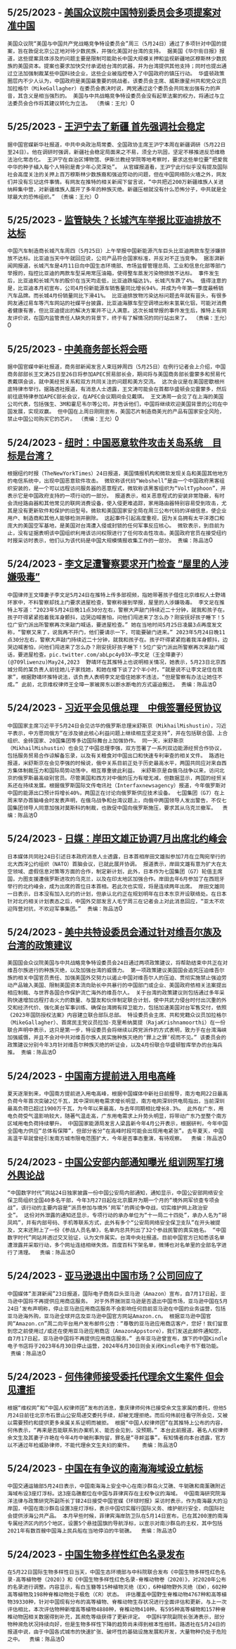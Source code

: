 
  ## 5/25/2023 - [美国众议院中国特别委员会多项提案对准中国](https://www.rfa.org/mandarin/Xinwen/4-05252023113647.html)
 ```美国众议院“美国与中国共产党战略竞争特设委员会”周三（5月24日）通过了多项针对中国的提案，旨在敦促北京公正地对待少数民族，并强化美国对台湾的支持。 据美国《华尔街日报》报道，这些提案具体涉及的问题主要是限制可能助长中国大规模关押和监视新疆地区穆斯林少数民族的美国资本。提案也要求加快交付承诺给台湾的武器，并为台湾提供其他支持；同时也提出通过立法加强制裁某些中国科技企业，这些企业被指控卷入了中国政府的镇压行动。 华盛顿政策圈层内不少人认为，中国政府是美国最重要的挑战者。该委员会主席、威斯康星州共和党众议员加拉格尔（MikeGallagher）在委员会表决时说，两党通过这个委员会共同发出强有力的声音，其含义是相当强烈的。 美国与中共战略竞争特设委员会没有起草法案的权力，将通过与立法委员会合作将其建议转化为立法。 （责编：王允）```0
  ## 5/25/2023 - [王沪宁去了新疆 首先强调社会稳定](https://www.rfa.org/mandarin/Xinwen/3-05252023113150.html)
 ```据中国官媒新华社报道，中共中央政治局常委、全国政协主席王沪宁本周在新疆调研（5月22日至24日）。他在调研时强调，新疆社会稳定局面来之不易，须全力巩固，坚定不移推进反恐维稳法治化常态化。 王沪宁在自治区博物馆、伊斯兰教经学院等地考察时，要求这些单位要“把爱我中华的种子植入每个人特别是青少年心灵深处”。 从官媒报道看，王沪宁此行似乎没有提及国际社会高度关注的关押上百万穆斯林少数族裔和强迫劳动的问题，但在中国网络防火墙之外，网友们并没有忘记这件事情。有网友在推特的相关新闻下留言说，“中共把近200万新疆维族人关进纳粹集中营，对新疆维族人展开了多年的种族灭绝。新疆压根就没有什么恐怖分子，中共就是全球最大的恐怖组织。” （责编：王允）```0
  ## 5/25/2023 - [监管缺失？长城汽车举报比亚迪排放不达标](https://www.rfa.org/mandarin/Xinwen/2-05252023112449.html)
 ```中国汽车制造商长城汽车周四（5月25日）上午举报中国新能源汽车巨头比亚迪两款车型涉嫌排放不达标。比亚迪当天中午就回应说，公司产品符合国家标准，并反对不正当竞争。 据澎湃新闻网报道，长城汽车是4月11日向中国生态环境部、市场监督管理总局、工业和信息化部等部门举报的，指控比亚迪的两款车型采用常压油箱，使得整车蒸发污染物排放不达标。 事件发生后，比亚迪和长城汽车的股价在当天均走低，比亚迪跌幅达1%，长城汽车跌了4%。 值得注意的是，比亚迪本月初宣布，公司4月份新能源车销售量同比增长94%，并成为今年第一季度最畅销汽车品牌。而长城4月份销量同比下滑41%。 比亚迪排放物污染达标问题去年就有苗头，有很多网友通过易车等汽车网站的社媒平台披露，比亚迪海豚车型空调喷出粉末氢氧化铝，可能对消费者健康有害，但比亚迪提出的解决方案并不让人满意。这次长城举报的事件发生后，推特上有网友评价说，在国内监管责任人缺失的背景下，终于有了解情况的同行站出来了。 （责编：王允）```0
  ## 5/25/2023 - [中美商务部长将会晤](https://www.rfa.org/mandarin/Xinwen/1-05252023111931.html)
 ```据中国官媒中新社报道，商务部新闻发言人束珏婷周四（5月25日）在例行记者会上介绍，中国商务部部长王文涛25日至26日将参加APEC贸易部长会，期间将与美国商务部长雷蒙多和贸易代表戴琪会谈，就中美经贸关系和双方共同关注的问题和美方交流。 这次会议是在美国密歇根州底特律市举行。据路透社报道，有消息人士透露，王文涛可能会在首都华盛顿会见雷蒙多，然后前往底特律参加APEC部长会议，在APEC会议期间会见戴琪。 王文涛周一会见了在上海的美国公司代表，包括强生、3M和霍尼韦尔等公司，并告诉他们，中国将继续欢迎美国背景的公司在中国发展，实现双赢。 但中国在上周日刚刚宣布，美国芯片制造商美光的产品有国家安全风险，禁止中国公司购买它的芯片。 （责编：王允）```0
  ## 5/24/2023 - [纽时：中国恶意软件攻击关岛系统　目标是台湾？](https://www.rfa.org/mandarin/Xinwen/12-05242023164227.html)
 ```根据纽约时报（TheNewYorkTimes）24日报道，美国情报机构和微软发现关岛和美国其他地方的电信系统中，出现中国恶意软件攻击。 微软称该代码“Webshell”是由一个中国政府黑客组织安装的，是一个可以远程访问服务器的恶意程式，微软称该黑客组织为“VoltTyphoon”，并表示它是中国政府支持的一项行动的一部分。 报道表示，相关恶意程式的安装非常隐蔽，有时会流经路由器和其他常见的联网消费设备，使入侵更难追踪，家用路由器特别容易受到攻击，尤其是没有更新软件和保护的旧型号。微软和美国国家安全局在周三公布代码的详细信息，使企业用户、制造商和其他人能够检测并删除。 这起事件引起高度重视，因为关岛拥有太平洋港口和庞大的美国空军基地，是美国对台湾遭入侵或封锁的任何军事反应核心。 微软表示，到目前为止，没有证据表明该中国组织利用该访问权限进行了任何攻击性攻击。美国政府官员在接受纽约时报采访时表示，他们认为该代码是中国大规模情报收集工作的一部分。 责编：陈品洁```0
  ## 5/24/2023 - [李文足遭警察要求开门检查 “屋里的人涉嫌吸毒”](https://www.rfa.org/mandarin/Xinwen/11-05242023163043.html)
 ```中国律师王文璋妻子李文足5月24日在推特上传多部视频，指她带著孩子借住北京维权人士野靖环家中，不料警察却找上门要求进屋检查，警察称接到举报，屋里的人涉嫌吸毒。 李文足在推特上写道：“2023年5月24日晚11点30分左右，警察大声敲门持续近二十分钟，就我和孩子在。孩子吓得紧紧抱着我浑身颤抖，边哭边喊害怕，问他们闯进来了怎么办？刚安抚好孩子睡下！5位广安门派出所警察再次来敲门喊话，要进屋检查。” 她在当地时间5月25日凌晨3点再度发文称，“警察又来了，说我再不开门，他们要请示一下，可能要破门进来。” 2023年5月24日晚11点30分左右，警察大声敲门持续近二十分钟，就我和孩子在。孩子吓得紧紧抱着我浑身颤抖，边哭边喊害怕，问他们闯进来了怎么办？刚安抚好孩子睡下！5位广安门派出所警察再次来敲门喊话，要进屋检查。pic.twitter.com/abLpc4y03X—李文足（王全璋妻子）(@709liwenzu)May24,2023  野靖环在其推特上也说明相关情况，她表示，5月23日北京西城分局的某负责人前往她儿子家找她，和她在楼下谈了2个半小时，“就是说不让李文足住在我家”，根据野靖环推特说法，该负责人表明李文足借住她家不违法，“但是警察有办法让她住不成。” 此前，北京维权律师王全璋一家被房东以断水断电的方式逼迫搬迁。 责编：陈品洁```0
  ## 5/24/2023 - [习近平会见俄总理　中俄签署经贸协议](https://www.rfa.org/mandarin/Xinwen/10-05242023162138.html)
 ```中国国家主席习近平于5月24日会见访华的俄罗斯总理米舒斯京（MikhailMishustin），习近平表示，中方愿同俄方“在涉及彼此核心利益问题上继续相互坚定支持”，并在包括联合国、上合组织、金砖国家、20国集团等多边国际舞台上加强协作。 同一天，米舒斯京（MikhailMishustin）也会见了中国总理李强，双方签署了一系列双边能源经贸合作协议，包括服务贸易合作谅解备忘录，以及有关粮食对中国出口和快速专利审查的相关文件。 路透社报道，米舒斯京在会见李强的时候说，俄中关系目前正处于历史最高水平，两国共同应对来自西方集体制裁压力和国际局势动荡中，相互尊重彼此利益。 米舒斯京是自俄乌战争以来，访问北京的俄罗斯最高级别官员。尽管美国和西方对中俄的压力有增无减，但数据显示，两国的经贸关系还在持续发展。根据俄罗斯国际文传电讯社（Interfaxnewsagency）报道，今年俄罗斯对中国的能源出口预计将增长40%，两国正在讨论向俄罗斯供应技术设备。 七国集团（G7）在上周末举办首脑峰会时发表声明，在俄乌战争和台湾议题上，向俄中两国领导人发出警告，不仅七国集团领导人同意加强对莫斯科的制裁，也敦促中国向俄罗斯施压，要求其从乌克兰撤军。  责编：陈品洁```0
  ## 5/24/2023 - [日媒：岸田文雄正协调7月出席北约峰会](https://www.rfa.org/mandarin/Xinwen/9-05242023161546.html)
 ```日本媒体共同社24日引述日本政府消息人士透露，日本首相岸田文雄拟参加7月在立陶宛举行的北大西洋公约组织（NATO）首脑会议，已就此展开协调。 报道表示，岸田文雄有意为扩大在太空领域、虚假信息对策等方面的合作，制定新计划，此外，日本作为七国集团（G7）轮值主席国，力图支援遭俄罗斯进攻的乌克兰，以及在印太地区加强合作。岸田去年6月参加了在西班牙举行的北约峰会，成为出席的首位日本首相。若此次也实现，将是连续两年出席。 岸田文雄同一日表示，日本没有加入北约的计划，但承认北约正在规划明年在日本东京开设联络处。在日本针对北约相关计划表态之后，中国外交部发言人毛宁周三在记者会上对此消息回应，“亚太不欢迎阵营对抗，不欢迎军事集团。”  责编：陈品洁```0
  ## 5/24/2023 - [美中共特设委员会通过针对维吾尔族及台湾的政策建议](https://www.rfa.org/mandarin/Xinwen/8-05242023144446.html)
 ```美国国会众议院美国与中共战略竞争特设委员会24日通过两项政策建议，将帮助结束中共正在对维吾尔族进行的种族灭绝，以及加强台湾的威慑力。 第一项政策建议美国国会追究压迫维吾尔族的相关中国官员责任、加强美国外交努力以遏止中国对维吾尔人的压迫、贯彻实施禁止强迫劳动产品输入美国、限制美国资本流向助长中共暴行的中国部门或企业、美国政府依相关法案提出相应制裁、与世界各国合作保护流亡海外的维吾尔人。 关于台湾的政策建议则包括通过多年采购快速增加远程打击火力的数量、与盟友和伙伴制定联合计划，使中共武力侵台时付出沉重的外交和经济代价、强化美台军事训练、确保台湾拥有捍卫能力，包括加速美国对台军售交付，依照《2023年国防授权法案》内容建立联合部队总部。 特设委员会主席、共和党籍众议员加拉格尔（MikeGallagher）、首席民主党议员拉加·克里希纳莫提（RajaKrishnamoorthi）在一份联合声明中表示，这只是第一步，特设委员会将继续以跨党派作的方式表明，致力于在台湾海峡加强威慑，并且不会对中共对维吾尔族人民实施种族灭绝的‘罪上之罪’视而不见。” 该委员会的政策建议分别今年3月针对维吾尔种族灭绝的听证会，以及4月份联合华盛顿智库举办的台海兵推。 责编：陈品洁```0
  ## 5/24/2023 - [中国南方提前进入用电高峰](https://www.rfa.org/mandarin/Xinwen/7-05242023144307.html)
 ```夏天逐渐到来，中国南方提前进入用电高峰，根据中国媒体中新社日前报导，南方电网22日最高负荷今年首次突破2亿千瓦，其中深圳用电需求增长明显，南方电网深圳供电局指出，当前深圳最高负荷已超过1900万千瓦，为今年以来最高，与去年同期相比增长8.3%。 此外在广东，用电负荷受气温影响较大，随著气温走高，广东用电需求上升势头明显，将带动广东乃至整个南方区域用电负荷持续攀升。 中国国家能源局发言人梁昌新今年4月公开表示，根据研判，今年中国全国电力供应“总体有保障”，但部分省分“在高峰时段可能会出现用电紧张”。去年夏天，中国高温干旱就曾经引发南方城市限电范围扩大，今年是否事态重演，有待观察。  责编：陈品洁```0
  ## 5/24/2023 - [中国公安部内部通知曝光 组训网军打境外舆论战](https://www.rfa.org/mandarin/Xinwen/6-05242023143847.html)
 ```“中国数字时代”网站24日独家披露一份中国公安局内部通知，通知显示，中国公安部网络安全保卫局组织全国40多名干部，今年3月27日起在北京展开为期一个月的“境外网军侦查专项会战”，该行动的主要内容是“派员参加与境外‘网军’的舆论争夺战，切实维护网上政治安全”。 这份对外泄露的通知还显示，专项行动的承办单位为“十一局二十四处”，承办人名为“胡凤鸣”，并有内部号码、手机等联系方式，此外有多个“公安局网络安全保卫支队”在开头被提及，文末还附上了一份《参战人员名单》，名单内总共列出了32个参战民警的真实姓名。 “中国数字时代”网站并透过交叉验证，认为文件属实。台湾中央社报道。目前中国官方已知悉该名单遭泄露并采取行动，多个网址连结相继失效。百度百科下架名单，微博也对名单里的全部名字进行了清理。  责编：陈品洁```0
  ## 5/24/2023 - [亚马逊退出中国市场？公司回应了](https://www.rfa.org/mandarin/Xinwen/5-05242023143216.html)
 ```中国媒体“澎湃新闻”23日报道，国际电子商务巨头亚马逊（Amazon）宣布，自7月17日起，亚马逊中国将不再提供应用商店服务。 对于外界揣测亚马逊是否退出中国市场，亚马逊中国在5月24日’发布声明称，停止亚马逊应用商店服务不会影响任何目前亚马逊在中国的业务运营，包括亚马逊海外购，亚马逊全球开店及亚马逊中国官方网站Amazon.cn。 根据亚马逊中国官网“Amazon.cn”周二向平台用户发布邮件公告：“尊敬的亚马逊应用商店客户，您好！我们留意到您之前使用过/或还在使用亚马逊应用商店（AmazonAppstore），我们发送此邮件通知您，自7月17日起，亚马逊中国将不再提供应用商店服务。” 去年亚马逊曾宣布，旗下的中国Kindle电子书店将于2023年6月30日停止运营，2024年6月30日则会关闭Kindle电子书下载功能。  责编：陈品洁```0
  ## 5/24/2023 - [何伟律师接受委托代理余文生案件 但会见遭拒](https://www.rfa.org/mandarin/Xinwen/4-05242023123636.html)
 ```根据“维权网”和“中国人权律师团”发布的消息，重庆律师何伟已接受余文生家属的委托，但他5月24日前往北京市石景山公安局递交委托手续，却被无理拒绝。而后何伟前往看守所会见，又被以需要预约和提供更多亲属关系证明而被拒。 根据“中国人权律师团”在其推特上公布的内容，何伟表示，“再来是否能联系到办案机关、能否会见到，没预期。” 本台此前报道，著名人权律师余文生及其妻子许艳在今年4月中被刑事拘留，罪名是“寻衅滋事”。有知情者向本台透露，官方以不通过年检威胁律师，不能代理余文生夫妇的案件。   责编：陈品洁```0
  ## 5/24/2023 - [中国在有争议的南海海域设立航标](https://www.rfa.org/mandarin/Xinwen/3-05242023123031.html)
 ```中国交通运输部5月24日表示，中国南海海上安全中心在南沙群岛火艾礁、牛轭礁和南薰礁附近海域布设3座灯浮标。这3座岛礁都位在中国与菲律宾存在主权争议的海域。 中国南海研究院海洋法律与政策研究所副所长丁铎24日接受中国官媒《环球时报》采访时表示，作为南海最大的沿岸国，中国在南沙群岛设置3座灯浮标，表示中国切实履行国际义务、维护航行安全，向国际社会提供涉海公共产品。 本月早些时候，菲律宾海岸防卫队在5月14日宣布，已在其200浬的南海专属经济区内的5个地区，设置5个悬挂国旗的导航浮标，以宣示对南沙群岛的主权，其中包括2021年有数百艘中国海上民兵船在当地停泊的牛轭礁。  责编：陈品洁```0
  ## 5/24/2023 - [中国生物多样性红色名录发布](https://www.rfa.org/mandarin/Xinwen/2-05242023122331.html)
 ```在5月22日国际生物多样性日当天，中国生态环境部与中科院联合发布《中国生物多样性红色名录-高等植物卷（2020）》和《中国生物多样性红色名录-脊椎动物卷（2020）》，对2020年公布的名录进行调整。内容显示，有白玉簪等15种植物灭绝（EX），6种植物野外灭绝（EW），602种高等植物及198种脊椎动物处于极危（CR）状态。 评估覆盖中国野生脊椎动物4767种和高等植物39330种，针对中国现有分布的高等植物、脊椎动物生存状况进行全面评估和更新，与上一次评估相比，本次评估物种新增高等植物4880种，脊椎动物410种。有595种高等植物和157种脊椎动物因相关数据得到补充，其濒危等级获得了更新评定。 中国科学院副院长张涛表示，部分物种濒危状况持续向好，但是生物多样性下降的趋势尚未得到根本性扭转。路透社在5月24日的报道中说，由于中国各式城市的快速扩张、破坏性的基础设施发展和开发，大量物种仍处于危险之中。  责编：陈品洁```0